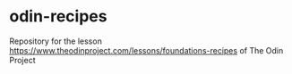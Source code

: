 # odin-recipes
Repository for the lesson https://www.theodinproject.com/lessons/foundations-recipes of The Odin Project
